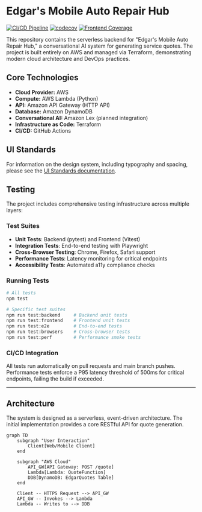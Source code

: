# Edgar's Mobile Auto Repair Hub

[![CI/CD Pipeline](https://github.com/jesus-orduno/Edgars-mobile-auto-shop/actions/workflows/ci.yml/badge.svg)](https://github.com/jesus-orduno/Edgars-mobile-auto-shop/actions/workflows/ci.yml)
[![codecov](https://codecov.io/gh/jesus-orduno/Edgars-mobile-auto-shop/graph/badge.svg?token=YOUR_CODECOV_TOKEN)](https://codecov.io/gh/jesus-orduno/Edgars-mobile-auto-shop)
[![Frontend Coverage](https://img.shields.io/badge/frontend%20coverage-dynamic-brightgreen)](https://github.com/jesus-orduno/Edgars-mobile-auto-shop/actions/workflows/ci.yml)

This repository contains the serverless backend for "Edgar's Mobile Auto Repair Hub," a conversational AI system for generating service quotes. The project is built entirely on AWS and managed via Terraform, demonstrating modern cloud architecture and DevOps practices.

## Core Technologies

-   **Cloud Provider:** AWS
-   **Compute:** AWS Lambda (Python)
-   **API:** Amazon API Gateway (HTTP API)
-   **Database:** Amazon DynamoDB
-   **Conversational AI:** Amazon Lex (planned integration)
-   **Infrastructure as Code:** Terraform
-   **CI/CD:** GitHub Actions

## UI Standards

For information on the design system, including typography and spacing, please see the [UI Standards documentation](docs/UI-Standards.md).

## Testing

The project includes comprehensive testing infrastructure across multiple layers:

### Test Suites
- **Unit Tests**: Backend (pytest) and Frontend (Vitest)
- **Integration Tests**: End-to-end testing with Playwright
- **Cross-Browser Testing**: Chrome, Firefox, Safari support
- **Performance Tests**: Latency monitoring for critical endpoints
- **Accessibility Tests**: Automated a11y compliance checks

### Running Tests
```bash
# All tests
npm test

# Specific test suites
npm run test:backend     # Backend unit tests
npm run test:frontend    # Frontend unit tests  
npm run test:e2e         # End-to-end tests
npm run test:browsers    # Cross-browser tests
npm run test:perf        # Performance smoke tests
```

### CI/CD Integration
All tests run automatically on pull requests and main branch pushes. Performance tests enforce a P95 latency threshold of 500ms for critical endpoints, failing the build if exceeded.

---

## Architecture

The system is designed as a serverless, event-driven architecture. The initial implementation provides a core RESTful API for quote generation.

```mermaid
graph TD
    subgraph "User Interaction"
        Client[Web/Mobile Client]
    end

    subgraph "AWS Cloud"
        API_GW[API Gateway: POST /quote]
        Lambda[Lambda: QuoteFunction]
        DDB[DynamoDB: EdgarQuotes Table]
    end

    Client -- HTTPS Request --> API_GW
    API_GW -- Invokes --> Lambda
    Lambda -- Writes to --> DDB